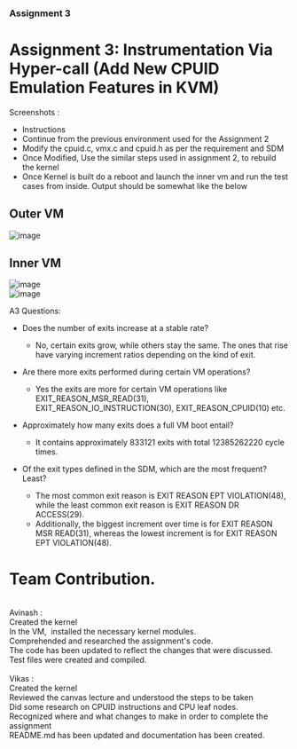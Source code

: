 ### Assignment 3


# Assignment 3: Instrumentation Via Hyper-call (Add New CPUID Emulation Features in KVM)</br>
Screenshots :

- Instructions
 - Continue from the previous environment used for the Assignment 2 
 - Modify the cpuid.c, vmx.c and cpuid.h as per the requirement and SDM 
 - Once Modified, Use the similar steps used in assignment 2, to rebuild the kernel 
 - Once Kernel is built do a reboot and launch the inner vm and run the test cases from inside. 
 Output should be somewhat like the below
## Outer VM
![image](https://user-images.githubusercontent.com/48201939/207239529-6639881a-e853-4817-9071-4f285f8d8f28.png)

## Inner VM 
![image](https://user-images.githubusercontent.com/48201939/207240969-3d0bd130-5099-4ee7-afb5-f3c841a9c620.png)
<br>
![image](https://user-images.githubusercontent.com/48201939/207239866-201e944f-efd7-490a-896e-e9a7f3b0f758.png)



 
A3 Questions:

* Does the number of exits increase at a stable rate?
  * No, certain exits grow, while others stay the same. The ones that rise have varying increment ratios depending on the kind of exit.

* Are there more exits performed during certain VM operations?
  * Yes the exits are more for certain VM operations like  EXIT_REASON_MSR_READ(31), EXIT_REASON_IO_INSTRUCTION(30),  EXIT_REASON_CPUID(10) etc.

* Approximately how many exits does a full VM boot entail?
    * It contains approximately 833121 exits with total 12385262220 cycle times.
    
* Of the exit types defined in the SDM, which are the most frequent? Least?
  * The most common exit reason is EXIT REASON EPT VIOLATION(48), while the least common exit reason is EXIT REASON DR ACCESS(29).
  * Additionally, the biggest increment over time is for EXIT REASON MSR READ(31), whereas the lowest increment is for EXIT REASON EPT VIOLATION(48).

# Team Contribution.

</br>
Avinash :</br>
Created the kernel </br>
In the VM,  installed the necessary kernel modules. </br>
Comprehended and researched the assignment's code. </br>
The code has been updated to reflect the changes that were discussed. </br>
Test files were created and compiled.</br>

</br>
Vikas :</br>
Created the kernel </br>
Reviewed the canvas lecture and understood the steps to be taken </br>
Did some research on CPUID instructions and CPU leaf nodes. </br>
Recognized where and what changes to make in order to complete the assignment </br>
README.md has been updated and documentation has been created.</br>

</br>
</br>


